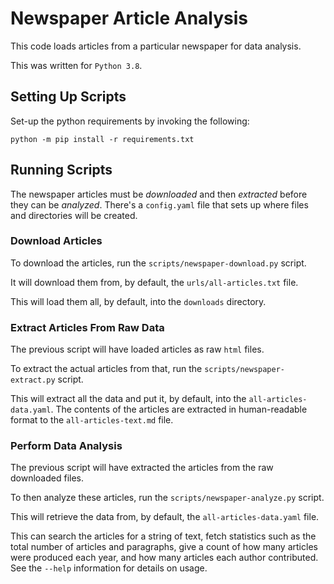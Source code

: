 # Newspaper Article Analysis

This code loads articles from a particular newspaper for data analysis.

This was written for `Python 3.8`.

## Setting Up Scripts

Set-up the python requirements by invoking the following:

```
python -m pip install -r requirements.txt
```

## Running Scripts

The newspaper articles must be *downloaded* and then *extracted* before they can
be *analyzed*. There's a `config.yaml` file that sets up where files and 
directories will be created.

### Download Articles

To download the articles, run the `scripts/newspaper-download.py` script.

It will download them from, by default, the `urls/all-articles.txt` file.

This will load them all, by default, into the `downloads` directory.

### Extract Articles From Raw Data

The previous script will have loaded articles as raw `html` files.

To extract the actual articles from that, run the `scripts/newspaper-extract.py` script.

This will extract all the data and put it, by default, into the `all-articles-data.yaml`.
The contents of the articles are extracted in human-readable format to the
`all-articles-text.md` file.

### Perform Data Analysis

The previous script will have extracted the articles from the raw downloaded files.

To then analyze these articles, run the `scripts/newspaper-analyze.py` script.

This will retrieve the data from, by default, the `all-articles-data.yaml` file.

This can search the articles for a string of text, fetch statistics such as the total number of articles
and paragraphs, give a count of how many articles were produced each year, and how many articles
each author contributed. See the `--help` information for details on usage.